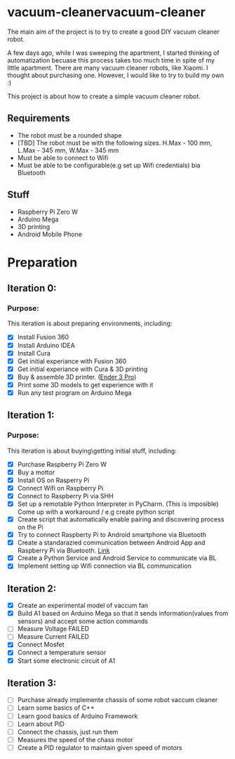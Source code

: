 # vacuum-cleanervacuum-cleaner
The main aim of the project is to try to create a good DIY vacuum cleaner robot.

A few days ago, while I was sweeping the apartment, I started thinking of automatization becuase this process takes too much time in spite of my little apartment. There are many
vacuum cleaner robots, like Xiaomi. I thought about purchasing one. However, I would like to try to build my own :)

This project is about how to create a simple vacuum cleaner robot.

## Requirements
* The robot must be a rounded shape
* [TBD] The robot must be with the following sizes. H.Max - 100 mm, L.Max - 345 mm, W.Max - 345 mm
* Must be able to connect to Wifi
* Must be able to be configurable(e.g set up Wifi credentials) bia Bluetooth

## Stuff
* Raspberry Pi Zero W
* Arduino Mega
* 3D printing
* Android Mobile Phone

# Preparation
## Iteration 0:
### Purpose:
This iteration is about preparing environments, including:
- [X] Install Fusion 360
- [X] Install Arduino IDEA
- [X] Install Cura
- [X] Get initial experiance with Fusion 360
- [X] Get initial experiance with Cura & 3D printing
- [X] Buy & assemble 3D printer. ([Ender 3 Pro](https://www.creality3dofficial.com/products/creality-ender-3-pro-3d-printer))
- [X] Print some 3D models to get experience with it
- [X] Run any test program on Arduino Mega

## Iteration 1:
### Purpose:
This iteration is about buying\getting initial stuff, including:
- [X] Purchase Raspberry Pi Zero W
- [X] Buy a mottor
- [x] Install OS on Rasperry Pi
- [x] Connect Wifi on Raspberry Pi
- [x] Connect to Raspberry Pi via SHH
- [X] Set up a remotable Python Interpreter in PyCharm. (This is imposible) Come up with a workaround / e.g create python script
- [x] Create script that automatically enable pairing and discovering process on the Pi
- [x] Try to connect Raspberty Pi to Android smartphone via Bluetooth
- [x] Create a standarazied communication between Android App and Raspberry Pi via Bluetooth. [Link](https://github.com/AlieksieievYurii/vacuum-cleaner/blob/main/docs/bluetooth_communication.md)
- [x] Create a Python Service and Android Service to communicate via BL
- [x] Implement setting up Wifi connection via BL communication

## Iteration 2:
- [x] Create an experimental model of vaccum fan 
- [x] Build A1 based on Arduino Mega so that it sends information(values from sensors) and accept some action commands
- [ ] Measure Voltage FAILED
- [ ] Measure Current FAILED
- [x] Connect Mosfet
- [x] Connect a temperature sensor
- [x] Start some electronic circuit of A1

## Iteration 3:
- [ ] Purchase already implemente chassis of some robot vaccum cleaner
- [ ] Learn some basics of C++
- [ ] Learn good basics of Arduino Framework
- [ ] Learn about PID
- [ ] Connect the chassis, just run them
- [ ] Measures the speed of the chass motor
- [ ] Create a PID regulator to maintain given speed of motors 
